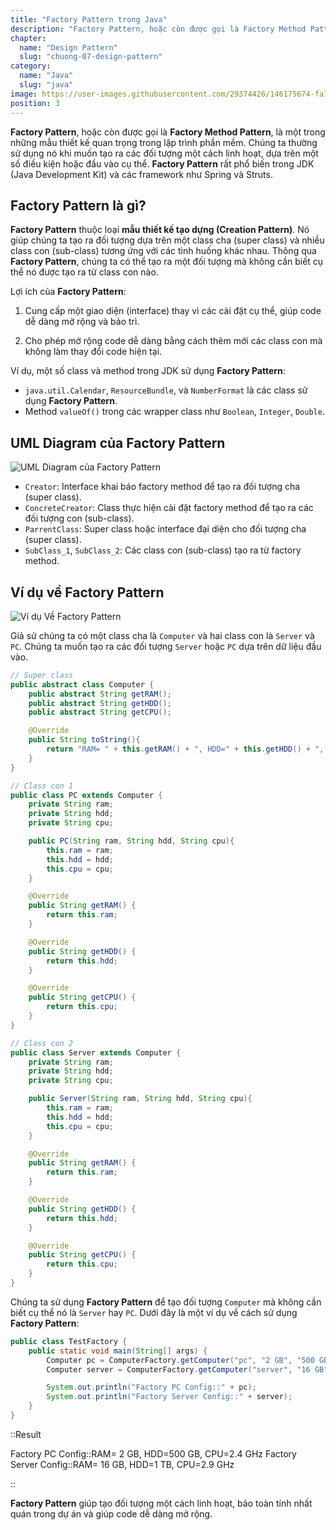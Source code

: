 ```yaml
---
title: "Factory Pattern trong Java"
description: "Factory Pattern, hoặc còn được gọi là Factory Method Pattern, là một trong những mẫu thiết kế quan trọng trong lập trình phần mềm. Factory Pattern rất phổ biến trong JDK (Java Development Kit) và các framework như Spring và Struts"
chapter:
  name: "Design Pattern"
  slug: "chuong-07-design-pattern"
category:
  name: "Java"
  slug: "java"
image: https://user-images.githubusercontent.com/29374426/146175674-fa7e09f7-4e42-485e-a2b5-8c664601b203.png
position: 3
---
```


**Factory Pattern**, hoặc còn được gọi là **Factory Method Pattern**, là một trong những mẫu thiết kế quan trọng trong lập trình phần mềm. Chúng ta thường sử dụng nó khi muốn tạo ra các đối tượng một cách linh hoạt, dựa trên một số điều kiện hoặc đầu vào cụ thể. **Factory Pattern** rất phổ biến trong JDK (Java Development Kit) và các framework như Spring và Struts.

## Factory Pattern là gì?

**Factory Pattern** thuộc loại **mẫu thiết kế tạo dựng (Creation Pattern)**. Nó giúp chúng ta tạo ra đối tượng dựa trên một class cha (super class) và nhiều class con (sub-class) tương ứng với các tình huống khác nhau. Thông qua **Factory Pattern**, chúng ta có thể tạo ra một đối tượng mà không cần biết cụ thể nó được tạo ra từ class con nào.

Lợi ích của **Factory Pattern**:

1. Cung cấp một giao diện (interface) thay vì các cài đặt cụ thể, giúp code dễ dàng mở rộng và bảo trì.

2. Cho phép mở rộng code dễ dàng bằng cách thêm mới các class con mà không làm thay đổi code hiện tại.

Ví dụ, một số class và method trong JDK sử dụng **Factory Pattern**:

- `java.util.Calendar`, `ResourceBundle`, và `NumberFormat` là các class sử dụng **Factory Pattern**.
- Method `valueOf()` trong các wrapper class như `Boolean`, `Integer`, `Double`.

## UML Diagram của Factory Pattern

![UML Diagram của Factory Pattern](https://github.com/techmely/hoc-lap-trinh/assets/29374426/bd9af382-4097-48cd-9115-e1cc7357fbdb)

- `Creator`: Interface khai báo factory method để tạo ra đối tượng cha (super class).
- `ConcreteCreator`: Class thực hiện cài đặt factory method để tạo ra các đối tượng con (sub-class).
- `ParrentClass`: Super class hoặc interface đại diện cho đối tượng cha (super class).
- `SubClass_1`, `SubClass_2`: Các class con (sub-class) tạo ra từ factory method.

## Ví dụ về Factory Pattern

![Ví dụ Về Factory Pattern](https://github.com/techmely/hoc-lap-trinh/assets/29374426/f45e4b5c-c295-4c33-8958-af306234004b)

Giả sử chúng ta có một class cha là `Computer` và hai class con là `Server` và `PC`. Chúng ta muốn tạo ra các đối tượng `Server` hoặc `PC` dựa trên dữ liệu đầu vào.

```java
// Super class
public abstract class Computer {
    public abstract String getRAM();
    public abstract String getHDD();
    public abstract String getCPU();

    @Override
    public String toString(){
        return "RAM= " + this.getRAM() + ", HDD=" + this.getHDD() + ", CPU=" + this.getCPU();
    }
}

// Class con 1
public class PC extends Computer {
    private String ram;
    private String hdd;
    private String cpu;

    public PC(String ram, String hdd, String cpu){
        this.ram = ram;
        this.hdd = hdd;
        this.cpu = cpu;
    }

    @Override
    public String getRAM() {
        return this.ram;
    }

    @Override
    public String getHDD() {
        return this.hdd;
    }

    @Override
    public String getCPU() {
        return this.cpu;
    }
}

// Class con 2
public class Server extends Computer {
    private String ram;
    private String hdd;
    private String cpu;

    public Server(String ram, String hdd, String cpu){
        this.ram = ram;
        this.hdd = hdd;
        this.cpu = cpu;
    }

    @Override
    public String getRAM() {
        return this.ram;
    }

    @Override
    public String getHDD() {
        return this.hdd;
    }

    @Override
    public String getCPU() {
        return this.cpu;
    }
}
```

Chúng ta sử dụng **Factory Pattern** để tạo đối tượng `Computer` mà không cần biết cụ thể nó là `Server` hay `PC`. Dưới đây là một ví dụ về cách sử dụng **Factory Pattern**:

```java
public class TestFactory {
    public static void main(String[] args) {
        Computer pc = ComputerFactory.getComputer("pc", "2 GB", "500 GB", "2.4 GHz");
        Computer server = ComputerFactory.getComputer("server", "16 GB", "1 TB", "2.9 GHz");

        System.out.println("Factory PC Config::" + pc);
        System.out.println("Factory Server Config::" + server);
    }
}
```

::Result

Factory PC Config::RAM= 2 GB, HDD=500 GB, CPU=2.4 GHz
Factory Server Config::RAM= 16 GB, HDD=1 TB, CPU=2.9 GHz

::

**Factory Pattern** giúp tạo đối tượng một cách linh hoạt, bảo toàn tính nhất quán trong dự án và giúp code dễ dàng mở rộng.
